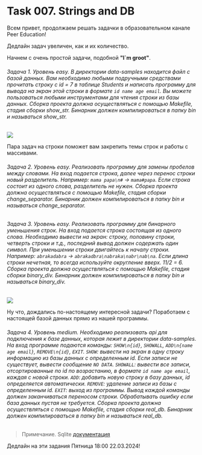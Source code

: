 # Task 007. Strings and DB

Всем привет, продолжаем решать задачки в образовательном канале Peer Education!

Дедлайн задач увеличен, как и их количество.

Начнем с очень простой задачи, подобной **"I`m groot"**.

###### Задача 1. Уровень easy. В директории data-samples находится файл с базой данных. Вам необходимо любыми подручными средствами прочитать строку с id = 7 в таблице Students и написать программу для вывода на экран этой строки в формате `id name age email`. Вы можете пользоваться любыми инструментами для чтения строки из базы данных. Сборка проекта должна осуществляться с помощью Makefile, стадия сборки show_str. Бинарник должен компилироваться в папку bin и называться show_str.

<image src="images/strings.webp">

Пара задач на строки поможет вам закрепить темы строк и работы с массивами.

###### Задача 2. Уровень easy. Реализовать программу для замены пробелов между словами. На вход подается строка, далее через перенос строки новый разделитель. Например: `mama papa\n#` -> `mama#papa`. Если строка состоит из одного слова, разделитель не нужен. Сборка проекта должна осуществляться с помощью Makefile, стадия сборки change_separator. Бинарник должен компилироваться в папку bin и называться change_separator.

###### Задача 3. Уровень easy. Реализовать программу для бинарного уменьшения строк. На вход подается строка состоящая из одного слова. Необходимо вывести на экран: строку, половину строки, четверть строки и т.д., последний вывод должен содержать один символ. При уменьшении строки двигайтесь к началу строки. Например: `abrakadabra` -> `abrakadbra\nabraka\nabr\nab\na`. Если длина строки нечетная, то всегда используйте округление вверх. 11/2 = 6. Сборка проекта должна осуществляться с помощью Makefile, стадия сборки binary_div. Бинарник должен компилироваться в папку bin и называться binary_div. 

<image src="images/sql.png">

Ну что, дождались по-настоящему интересной задачи? Поработаем с настоящей базой данных прямо из нашей программы.

###### Задача 4. Уровень medium. Необходимо реализовать api для подключения к базе данных, которая лежит в директории data-samples. На вход программе подаются команды: `SHOW\n{id}`, `SHOWALL`, `ADD\n{name age email}`, `REMOVE\n{id}`, `EXIT`. `SHOW`: вывести на экран в одну строку информацию из базы данных с определенным id. Если записи не существует, вывести сообщение `NO DATA`. `SHOWALL`: вывести все записи, отсортированные по id по возрастанию, в формате `id name age email`, каждая с новой строки. `ADD`: добавить новую строку в базу данных, id определяется автоматически. `REMOVE`: удаление записи из базы с определенным id. `EXIT`: выход из программы. Вывод каждой команды должен заканчиваться переносом строки. Обрабатывать ошибку если база данных пустая не требуется. Сборка проекта должна осуществляться с помощью Makefile, стадия сборки real_db. Бинарник должен компилироваться в папку bin и называться real_db. 

> Примечание. Sqlite [документация](https://www.sqlite.org/)

Дедлайн на эти задания Пятница 18:00 22.03.2024!
